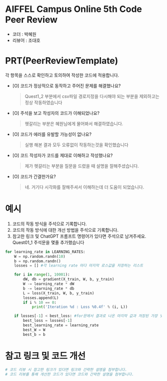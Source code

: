 # AIFFEL Campus Online 5th Code Peer Review
- 코더 : 박혜원
- 리뷰어 : 조대호


# PRT(PeerReviewTemplate)
각 항목을 스스로 확인하고 토의하여 작성한 코드에 적용합니다.

- [O] 코드가 정상적으로 동작하고 주어진 문제를 해결했나요?
  > Quest1_2 부분에서 csv파일 경로지정을 다시해야 되는 부분을 제외하고는 정상 작동하였습니다
- [O] 주석을 보고 작성자의 코드가 이해되었나요?
  > 헷갈리는 부분은 혜원님에게 물어봐서 해결하였습니다.
- [O] 코드가 에러를 유발할 가능성이 없나요?
  > 실행 해본 결과 모두 오류없이 작동하는것을 확인했습니다
- [O] 코드 작성자가 코드를 제대로 이해하고 작성했나요?
  > 제가 헷갈리는 부분을 질문을 드렸을 때 설명을 잘해주셨습니다.
- [O] 코드가 간결한가요?
  > 네. 거기다 시각화를 잘해주셔서 이해하는데 더 도움이 되었습니다.

# 예시
1. 코드의 작동 방식을 주석으로 기록합니다.
2. 코드의 작동 방식에 대한 개선 방법을 주석으로 기록합니다.
3. 참고한 링크 및 ChatGPT 프롬프트 명령어가 있다면 주석으로 남겨주세요.
Quest01_1 주석문을 몇줄 추가했습니다
```python
for learning_rate in LEARNING_RATES:
    W = np.random.randn(10)
    b = np.random.randn()
    losses = [] #각 learning rate 마다 마지막 로스값을 저장하는 리스트

    for i in range(1, 10001):
        dW, db = gradient(X_train, W, b, y_train)
        W -= learning_rate * dW
        b -= learning_rate * db
        L = loss(X_train, W, b, y_train)
        losses.append(L)
        if i % 10 == 0:
            print('Iteration %d : Loss %0.4f' % (i, L))

    if losses[-1] < best_loss: #for문에서 결과로 나온 마지막 값과 저장된 가장 낮은 로스값 비교
        best_loss = losses[-1]
        best_learning_rate = learning_rate
        best_W = W
        best_b = b
```

# 참고 링크 및 코드 개선
```python
# 코드 리뷰 시 참고한 링크가 있다면 링크와 간략한 설명을 첨부합니다.
# 코드 리뷰를 통해 개선한 코드가 있다면 코드와 간략한 설명을 첨부합니다.
```


